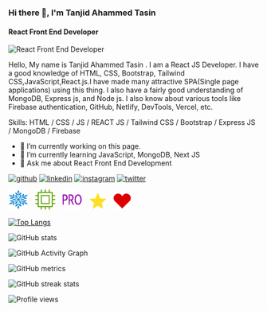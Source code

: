 ### Hi there 👋, I'm Tanjid Ahammed Tasin
#### React Front End Developer
![React Front End Developer](https://i.ibb.co/rsrMt67/github-png.jpg)

Hello,
My name is Tanjid Ahammed Tasin . I am a React JS Developer. I have a good knowledge of HTML, CSS, Bootstrap, Tailwind CSS,JavaScript,React.js.I have made many attractive SPA(Single page applications) using this thing. I also have a fairly good understanding of MongoDB, Express js, and Node js. I also know about various tools like Firebase authentication, GitHub, Netlify, DevTools, Vercel, etc.

Skills: HTML / CSS / JS / REACT JS / Tailwind CSS / Bootstrap / Express JS / MongoDB / Firebase

- 🔭 I’m currently working on this page. 
- 🌱 I’m currently learning JavaScript, MongoDB, Next JS 
- 💬 Ask me about React Front End Development 


[<img src='https://cdn.jsdelivr.net/npm/simple-icons@3.0.1/icons/github.svg' alt='github' height='40'>](https://github.com/FreelancerTasin507)  [<img src='https://cdn.jsdelivr.net/npm/simple-icons@3.0.1/icons/linkedin.svg' alt='linkedin' height='40'>](https://www.linkedin.com/in/tanjid-ahammed-tasin-977508280/)  [<img src='https://cdn.jsdelivr.net/npm/simple-icons@3.0.1/icons/instagram.svg' alt='instagram' height='40'>](https://www.instagram.com/tasinahammed01/)  [<img src='https://cdn.jsdelivr.net/npm/simple-icons@3.0.1/icons/twitter.svg' alt='twitter' height='40'>](https://twitter.com/tasinahammed001)  

<a href='https://archiveprogram.github.com/'><img src='https://raw.githubusercontent.com/acervenky/animated-github-badges/master/assets/acbadge.gif' width='40' height='40'></a> <a href='https://docs.github.com/en/developers'><img src='https://raw.githubusercontent.com/acervenky/animated-github-badges/master/assets/devbadge.gif' width='40' height='40'></a> <a href='https://github.com/pricing'><img src='https://raw.githubusercontent.com/acervenky/animated-github-badges/master/assets/pro.gif' width='40' height='40'></a> <a href='https://stars.github.com/'><img src='https://raw.githubusercontent.com/acervenky/animated-github-badges/master/assets/starbadge.gif' width='35' height='35'></a> <a href='https://docs.github.com/en/github/supporting-the-open-source-community-with-github-sponsors'><img src='https://raw.githubusercontent.com/acervenky/animated-github-badges/master/assets/sponsorbadge.gif' width='35' height='35'></a> 

[![Top Langs](https://github-readme-stats.vercel.app/api/top-langs/?username=FreelancerTasin507)](https://github.com/anuraghazra/github-readme-stats)

![GitHub stats](https://github-readme-stats.vercel.app/api?username=FreelancerTasin507&show_icons=true)  

![GitHub Activity Graph](https://activity-graph.herokuapp.com/graph?username=FreelancerTasin507)  

![GitHub metrics](https://metrics.lecoq.io/FreelancerTasin507)  

![GitHub streak stats](https://streak-stats.demolab.com/?user=FreelancerTasin507)  

![Profile views](https://gpvc.arturio.dev/FreelancerTasin507)  

